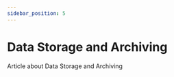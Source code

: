 ```yaml
---
sidebar_position: 5
---
```


# Data Storage and Archiving

Article about Data Storage and Archiving

